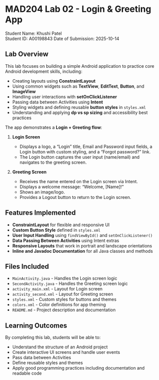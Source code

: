 # MAD204 Lab 02 - Login & Greeting App

Student Name: Khushi Patel  
Student ID: A00198843
Date of Submission: 2025-10-14  

## Lab Overview
This lab focuses on building a simple Android application to practice core Android development skills, including:

- Creating layouts using **ConstraintLayout**
- Using common widgets such as **TextView**, **EditText**, **Button**, and **ImageView**
- Handling user interactions with **setOnClickListener**
- Passing data between Activities using **Intent**
- Styling widgets and defining reusable **button styles** in `styles.xml`
- Understanding and applying **dp vs sp sizing** and accessibility best practices

The app demonstrates a **Login + Greeting flow**:

1. **Login Screen**  
   - Displays a logo, a “Login” title, Email and Password input fields, a Login button with custom styling, and a “Forgot password?” link.
   - The Login button captures the user input (name/email) and navigates to the greeting screen.

2. **Greeting Screen**  
   - Receives the name entered on the Login screen via Intent.  
   - Displays a welcome message: “Welcome, [Name]!”  
   - Shows an image/logo.  
   - Provides a Logout button to return to the Login screen.

## Features Implemented
- **ConstraintLayout** for flexible and responsive UI
- **Custom Button Style** defined in `styles.xml`
- **User Input Handling** using `findViewById()` and `setOnClickListener()`
- **Data Passing Between Activities** using Intent extras
- **Responsive Layouts** that work in portrait and landscape orientations
- **Inline and Javadoc Documentation** for all Java classes and methods

## Files Included
- `MainActivity.java` - Handles the Login screen logic
- `SecondActivity.java` - Handles the Greeting screen logic
- `activity_main.xml` - Layout for Login screen
- `activity_second.xml` - Layout for Greeting screen
- `styles.xml` - Custom styles for buttons and themes
- `colors.xml` - Color definitions for app theming
- `README.md` - Project description and documentation

## Learning Outcomes
By completing this lab, students will be able to:

- Understand the structure of an Android project
- Create interactive UI screens and handle user events
- Pass data between Activities
- Define reusable styles and themes
- Apply good programming practices including documentation and readable code

